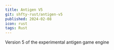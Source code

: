 ```yaml
---
title: Antigen V5
git: shfty-rust/antigen-v5
published: 2024-02-08
icon: rust
tags: Rust
---
```


Version 5 of the experimental antigen game engine

